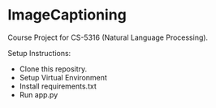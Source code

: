 # ImageCaptioning

Course Project for CS-5316 (Natural Language Processing).

Setup Instructions:

- Clone this repositry.
- Setup Virtual Environment
- Install requirements.txt
- Run app.py
